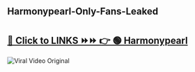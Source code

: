 
 ## Harmonypearl-Only-Fans-Leaked

# <h2><a href="https://clipsfans.com/Harmonypearl&ref=git">🔗 Click to LINKS ⏩⏩ 👉 🟢 Harmonypearl </a></h2>

<a href="https://clipsfans.com/Harmonypearl&ref=git" rel="nofollow" data-target="animated-image.originalLink"><img src="https://i.ibb.co.com/xMMVF88/686577567.gif" alt="Viral Video Original" style="max-width: 100%; display: inline-block;" data-target="animated-image.originalImage"></a>
